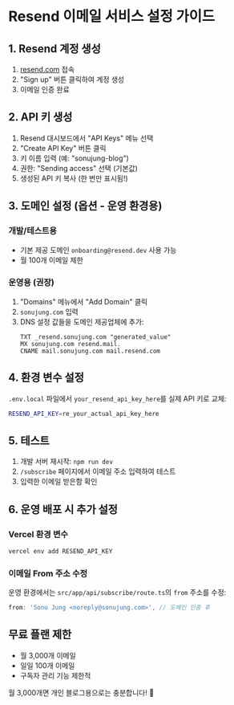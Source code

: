 # Resend 이메일 서비스 설정 가이드

## 1. Resend 계정 생성
1. [resend.com](https://resend.com) 접속
2. "Sign up" 버튼 클릭하여 계정 생성
3. 이메일 인증 완료

## 2. API 키 생성
1. Resend 대시보드에서 "API Keys" 메뉴 선택
2. "Create API Key" 버튼 클릭
3. 키 이름 입력 (예: "sonujung-blog")
4. 권한: "Sending access" 선택 (기본값)
5. 생성된 API 키 복사 (한 번만 표시됨!)

## 3. 도메인 설정 (옵션 - 운영 환경용)
### 개발/테스트용
- 기본 제공 도메인 `onboarding@resend.dev` 사용 가능
- 월 100개 이메일 제한

### 운영용 (권장)
1. "Domains" 메뉴에서 "Add Domain" 클릭
2. `sonujung.com` 입력
3. DNS 설정 값들을 도메인 제공업체에 추가:
   ```
   TXT _resend.sonujung.com "generated_value"
   MX sonujung.com resend.mail.
   CNAME mail.sonujung.com mail.resend.com
   ```

## 4. 환경 변수 설정
`.env.local` 파일에서 `your_resend_api_key_here`를 실제 API 키로 교체:

```bash
RESEND_API_KEY=re_your_actual_api_key_here
```

## 5. 테스트
1. 개발 서버 재시작: `npm run dev`
2. `/subscribe` 페이지에서 이메일 주소 입력하여 테스트
3. 입력한 이메일 받은함 확인

## 6. 운영 배포 시 추가 설정
### Vercel 환경 변수
```bash
vercel env add RESEND_API_KEY
```

### 이메일 From 주소 수정
운영 환경에서는 `src/app/api/subscribe/route.ts`의 `from` 주소를 수정:
```typescript
from: 'Sonu Jung <noreply@sonujung.com>', // 도메인 인증 후
```

## 무료 플랜 제한
- 월 3,000개 이메일
- 일일 100개 이메일 
- 구독자 관리 기능 제한적

월 3,000개면 개인 블로그용으로는 충분합니다! 🚀
